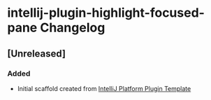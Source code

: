 <!-- Keep a Changelog guide -> https://keepachangelog.com -->

# intellij-plugin-highlight-focused-pane Changelog

## [Unreleased]
### Added
- Initial scaffold created from [IntelliJ Platform Plugin Template](https://github.com/JetBrains/intellij-platform-plugin-template)

